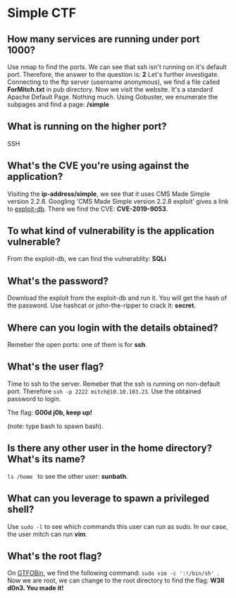 # Simple CTF 

## How many services are running under port 1000?
Use nmap to find the ports. We can see that ssh isn't running on it's default port. Therefore, the answer to the question is: **2**
Let's further investigate. Connecting to the ftp server (username anonymous), we find a file called **ForMitch.txt** in pub directory. 
Now we visit the website. It's a standard Apache Default Page. Nothing much.
Using Gobuster, we enumerate the subpages and find a page: **/simple**

## What is running on the higher port?
SSH

## What's the CVE you're using against the application? 
Visiting the **ip-address/simple**, we see that it uses CMS Made Simple version 2.2.8. Googling 'CMS Made Simple version 2.2.8 exploit' gives a link to
[exploit-db](https://www.exploit-db.com/exploits/46635). There we find the CVE: **CVE-2019-9053**.

## To what kind of vulnerability is the application vulnerable?
From the exploit-db, we can find the vulnerablity: **SQLi**

## What's the password?
Download the exploit from the exploit-db and run it. You will get the hash of the password.
Use hashcat or john-the-ripper to crack it: **secret**.

## Where can you login with the details obtained?
Remeber the open ports: one of them is for **ssh**. 

## What's the user flag?
Time to ssh to the server. Remeber that the ssh is running on non-default port. 
Therefore ```ssh -p 2222 mitch@10.10.103.23```. 
Use the obtained password to login.

The flag: **G00d j0b, keep up!**

(note: type bash to spawn bash).

## Is there any other user in the home directory? What's its name?
```ls /home ``` to see the other user: **sunbath**. 

## What can you leverage to spawn a privileged shell?
Use ```sudo -l``` to see which commands this user can run as sudo. In our case, the user mitch can run **vim**.

## What's the root flag?
On [GTFOBin](), we find the following command: ```sudo vim -c ':!/bin/sh' ```.
Now we are root, we can change to the root directory to find the flag: **W3ll d0n3. You made it!**
